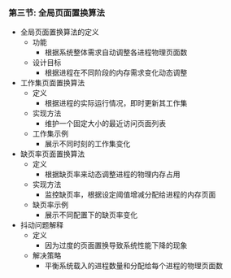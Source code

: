 ### 第三节: 全局页面置换算法
- 全局页面置换算法的定义
  - 功能
    - 根据系统整体需求自动调整各进程物理页面数
  - 设计目标
    - 根据进程在不同阶段的内存需求变化动态调整
- 工作集页面置换算法
  - 定义
    - 根据进程的实际运行情况，即时更新其工作集
  - 实现方法
    - 维护一个固定大小的最近访问页面列表
  - 工作集示例
    - 展示不同时刻的工作集变化
- 缺页率页面置换算法
  - 定义
    - 根据缺页率来动态调整进程的物理内存占用
  - 实现方法
    - 监控缺页率，根据设定阈值增减分配给进程的内存页面
  - 缺页率示例
    - 展示不同配置下的缺页率变化
- 抖动问题解释
  - 定义
    - 因为过度的页面置换导致系统性能下降的现象
  - 解决策略
    - 平衡系统载入的进程数量和分配给每个进程的物理页面数
